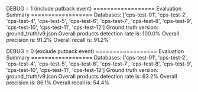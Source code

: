 DEBUG = 1 (include putback event)
================== Evaluation Summary ==================
Databases:  ['cps-test-01', 'cps-test-2', 'cps-test-4', 'cps-test-5', 'cps-test-6', 'cps-test-7', 'cps-test-8', 'cps-test-9', 'cps-test-10', 'cps-test-11', 'cps-test-12']
Ground truth version:  ground_truth/v9.json
Overall products detection rate is: 100.0%
Overall precision is: 91.2%
Overall recall is: 91.2%

DEBUG = 0 (exclude putback event)
================== Evaluation Summary ==================
Databases:  ['cps-test-01', 'cps-test-2', 'cps-test-4', 'cps-test-5', 'cps-test-6', 'cps-test-7', 'cps-test-8', 'cps-test-9', 'cps-test-10', 'cps-test-11', 'cps-test-12']
Ground truth version:  ground_truth/v9.json
Overall products detection rate is: 63.2%
Overall precision is: 86.1%
Overall recall is: 54.4%